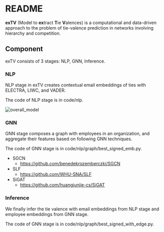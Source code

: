 README
======

**exTV** (Model to **ex**tract **T**ie **V**alences) is a computational and data-driven approach to the problem of tie-valence prediction in networks involving hierarchy and competition.

Component
---------
exTV consists of 3 stages: NLP, GNN, Inference.

### NLP
NLP stage in exTV creates contextual email embeddings of ties with ELECTRA, LIWC, and VADER.

The code of NLP stage is in code/nlp.

![overall_model](https://user-images.githubusercontent.com/77777793/140386036-a7f5b93c-940e-4f1b-9ff8-2fb6eb0115ff.jpg)

### GNN
GNN stage composes a graph with employees in an organization, and aggregate their features based on following GNN techniques.

The code of GNN stage is in code/nlp/graph/best_signed_emb.py.
* SGCN
  - https://github.com/benedekrozemberczki/SGCN
* SLF
  - https://github.com/WHU-SNA/SLF
* SiGAT
  - https://github.com/huangjunjie-cs/SiGAT

### Inference
We finally infer the tie valence with email embeddings from NLP stage and employee embeddings from GNN stage.

The code of GNN stage is in code/nlp/graph/best_signed_with_edge.py.
